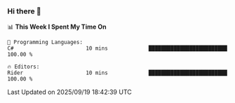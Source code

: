 ### Hi there 👋

<!--
**asdf12303116/asdf12303116** is a ✨ _special_ ✨ repository because its `README.md` (this file) appears on your GitHub profile.

Here are some ideas to get you started:

- 🔭 I’m currently working on ...
- 🌱 I’m currently learning ...
- 👯 I’m looking to collaborate on ...
- 🤔 I’m looking for help with ...
- 💬 Ask me about ...
- 📫 How to reach me: ...
- 😄 Pronouns: ...
- ⚡ Fun fact: ...
-->

<!--START_SECTION:waka-->
📊 **This Week I Spent My Time On** 

```text
💬 Programming Languages: 
C#                       10 mins             █████████████████████████   100.00 % 

🔥 Editors: 
Rider                    10 mins             █████████████████████████   100.00 % 
```


 Last Updated on 2025/09/19 18:42:39 UTC
<!--END_SECTION:waka-->
